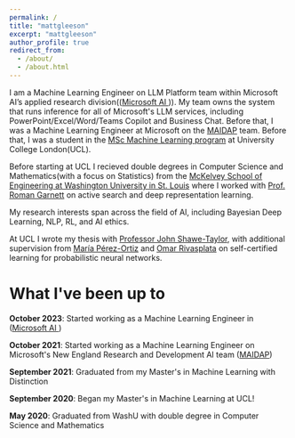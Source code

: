 ```yaml
---
permalink: /
title: "mattgleeson"
excerpt: "mattgleeson"
author_profile: true
redirect_from: 
  - /about/
  - /about.html
---
```


I am a Machine Learning Engineer on LLM Platform team within Microsoft AI’s applied research division(([Microsoft AI ](https://www.microsoft.com/en-us/research/group/msai/))). My team owns the system that runs inference for all of Microsoft's LLM services, including PowerPoint/Excel/Word/Teams Copilot and Business Chat. Before that, I was a Machine Learning Engineer at Microsoft on the [MAIDAP](https://www.microsoftnewengland.com/maidap/) team. Before that, I was a student in the [MSc Machine Learning program](https://www.ucl.ac.uk/prospective-students/graduate/taught-degrees/machine-learning-msc) at University College London(UCL). 

Before starting at UCL I recieved double degrees in Computer Science and Mathematics(with a focus on Statistics) from the [McKelvey School of Engineering at Washington University in St. Louis](https://engineering.wustl.edu/mckelvey/Pages/default.aspx) where I worked with [Prof. Roman Garnett](https://www.cse.wustl.edu/~garnett/) on active search and deep representation learning.

My research interests span across the field of AI, including Bayesian Deep Learning, NLP, RL, and AI ethics.

At UCL I wrote my thesis with [Professor John Shawe-Taylor](http://www0.cs.ucl.ac.uk/staff/J.Shawe-Taylor/), with additional supervision from [María Pérez-Ortiz](http://mariaperezortiz.com/) and [Omar Rivasplata](https://sites.ualberta.ca/~omarr/) on self-certified learning for probabilistic neural networks.

# What I've been up to

__October 2023__: Started working as a Machine Learning Engineer in ([Microsoft AI ](https://www.microsoft.com/en-us/research/group/msai/))

__October 2021__: Started working as a Machine Learning Engineer on Microsoft's New England Research and Development AI team ([MAIDAP](https://www.microsoftnewengland.com/maidap/))

__September 2021__: Graduated from my Master's in Machine Learning with Distinction

__September 2020__: Began my Master's in Machine Learning at UCL!

__May 2020__: Graduated from WashU with double degree in Computer Science and Mathematics

